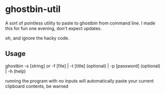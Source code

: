 # ghostbin-util
A sort of pointless utility to paste to ghostbin from command line. I made this for fun one evening, don't expect updates.

oh, and ignore the hacky code.

## Usage

ghostbin -s [string] or -f [file] | -t [title] (optional) | -p [password] (optional) | -h (help)

running the program with no inputs will automatically paste your current clipboard contents, be warned
